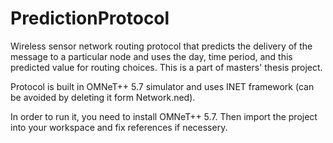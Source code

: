 # PredictionProtocol

Wireless sensor network routing protocol that predicts the delivery of the message to a particular node and uses the day, time period, and this predicted value for routing choices. This is a part of masters' thesis project.

Protocol is built in OMNeT++ 5.7 simulator and uses INET framework (can be avoided by deleting it form Network.ned).  

In order to run it, you need to install OMNeT++ 5.7. Then import the project into your workspace and fix references if necessery.
